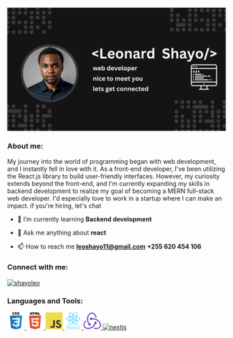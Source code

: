  
![I am a frontend developer ](https://github.com/leonard-shayo/leonard-shayo/blob/main/bunnerimage.png)

<h3 align="left">About me:</h3>

<p align="left">My journey into the world of programming began with web development, and I instantly fell in love with it. As a front-end developer, I've been utilizing the React.js library to build user-friendly interfaces. However, my curiosity extends beyond the front-end, and I'm currently expanding my skills in backend development to realize my goal of becoming a MERN full-stack web developer. I'd especially love to work in a startup where I can make an impact. if you're hiring, let's chat </p>

- 🌱 I’m currently learning **Backend development**

- 💬 Ask me anything about **react**

- 📫 How to reach me **leoshayo11@gmail.com** **+255 620 454 106**

<h3 align="left">Connect with me:</h3>
<p align="left">
<a href="https://twitter.com/shayoleo" target="blank"><img align="center" src="https://raw.githubusercontent.com/rahuldkjain/github-profile-readme-generator/master/src/images/icons/Social/twitter.svg" alt="shayoleo" height="30" width="40" /></a>
<!-- <a href="https://linkedin.com/in/leonard shayo" target="blank"><img align="center" src="https://raw.githubusercontent.com/rahuldkjain/github-profile-readme-generator/master/src/images/icons/Social/linked-in-alt.svg" alt="leonard shayo" height="30" width="40" /></a>
<a href="https://instagram.com/leonardshayotz" target="blank"><img align="center" src="https://raw.githubusercontent.com/rahuldkjain/github-profile-readme-generator/master/src/images/icons/Social/instagram.svg" alt="leonardshayotz" height="30" width="40" /></a> -->
</p>  
 

<h3 align="left">Languages and Tools:</h3>
<p align="left"> <a href="https://www.w3schools.com/css/" target="_blank" rel="noreferrer"> <img src="https://raw.githubusercontent.com/devicons/devicon/master/icons/css3/css3-original-wordmark.svg" alt="css3" width="40" height="40"/> </a> <a href="https://www.w3.org/html/" target="_blank" rel="noreferrer"> <img src="https://raw.githubusercontent.com/devicons/devicon/master/icons/html5/html5-original-wordmark.svg" alt="html5" width="40" height="40"/> </a> <a href="https://developer.mozilla.org/en-US/docs/Web/JavaScript" target="_blank" rel="noreferrer"> <img src="https://raw.githubusercontent.com/devicons/devicon/master/icons/javascript/javascript-original.svg" alt="javascript" width="40" height="40"/> </a> <a href="https://reactjs.org/" target="_blank" rel="noreferrer"> <img src="https://raw.githubusercontent.com/devicons/devicon/master/icons/react/react-original-wordmark.svg" alt="react" width="40" height="40"/> </a> <a href="https://redux.js.org" target="_blank" rel="noreferrer"> <img src="https://raw.githubusercontent.com/devicons/devicon/master/icons/redux/redux-original.svg" alt="redux" width="40" height="40"/> </a> <a href="https://nextjs.org/" target="_blank" rel="noreferrer"> <img src="https://cdn.worldvectorlogo.com/logos/nextjs-2.svg" alt="nextjs" width="40" height="40"/> </a></p>

 

